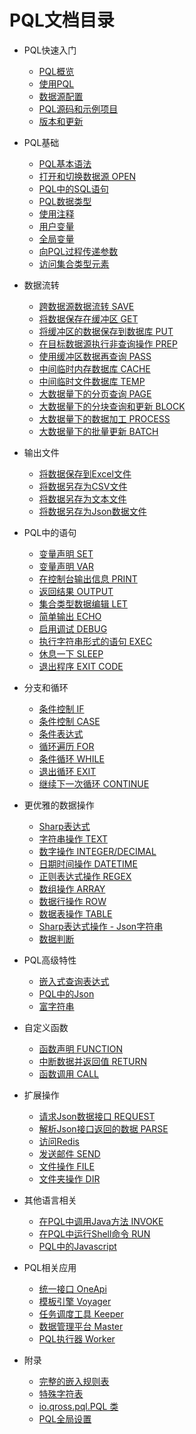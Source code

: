 # PQL文档目录

* PQL快速入门
    + [PQL概览](/pql/overview.md)
    + [使用PQL](/pql/use-pql.md)
    + [数据源配置](/pql/properties.md)
    + [PQL源码和示例项目](/pql/example.md)
    + [版本和更新](/pql/version.md)

* PQL基础
    + [PQL基本语法](/pql/basic.md)
    + [打开和切换数据源 OPEN](/pql/open.md)
    + [PQL中的SQL语句](/pql/sql.md)    
    + [PQL数据类型](/pql/datatype.md)
    + [使用注释](/pql/comment.md)
    + [用户变量](/pql/variable.md)
    + [全局变量](/pql/global.md)
    + [向PQL过程传递参数](/pql/params.md)
    + [访问集合类型元素](/pql/collection.md)

* 数据流转
    + [跨数据源数据流转 SAVE](/pql/save.md)
    + [将数据保存在缓冲区 GET](/pql/get.md)    
    + [将缓冲区的数据保存到数据库 PUT](/pql/put.md)
    + [在目标数据源执行非查询操作 PREP](/pql/prep.md)
    + [使用缓冲区数据再查询 PASS](/pql/pass.md)
    + [中间临时内存数据库 CACHE](/pql/cache.md)
    + [中间临时文件数据库 TEMP](/pql/temp.md)
    + [大数据量下的分页查询 PAGE](/pql/page.md)
    + [大数据量下的分块查询和更新 BLOCK](/pql/block.md)
    + [大数据量下的数据加工 PROCESS](/pql/process.md)
    + [大数据量下的批量更新 BATCH](/pql/batch.md)

* 输出文件
    + [将数据保存到Excel文件](/pql/excel.md)
    + [将数据另存为CSV文件](/pql/csv.md)
    + [将数据另存为文本文件](/pql/txt.md)
    + [将数据另存为Json数据文件](/pql/json-file.md)

* PQL中的语句
    + [变量声明 SET](/pql/set.md)
    + [变量声明 VAR](/pql/var.md)
    + [在控制台输出信息 PRINT](/pql/print.md)
    + [返回结果 OUTPUT](/pql/output.md)
    + [集合类型数据编辑 LET](/pql/let.md)
    + [简单输出 ECHO](/pql/echo.md)
    + [启用调试 DEBUG](/pql/debug.md)
    + [执行字符串形式的语句 EXEC](/pql/exec.md)
    + [休息一下 SLEEP](/pql/sleep.md)
    + [退出程序 EXIT CODE](/pql/exit-code.md)  

* 分支和循环
    + [条件控制 IF](/pql/if.md)
    + [条件控制 CASE](/pql/case.md)
    + [条件表达式](/pql/condition.md)
    + [循环遍历 FOR](/pql/for.md)
    + [条件循环 WHILE](/pql/while.md)
    + [退出循环 EXIT](/pql/exit.md)
    + [继续下一次循环 CONTINUE](/pql/continue.md)

* 更优雅的数据操作
    + [Sharp表达式](/pql/sharp.md)
    + [字符串操作 TEXT](/pql/sharp-text.md)
    + [数字操作 INTEGER/DECIMAL](/pql/sharp-numeric.md)
    + [日期时间操作 DATETIME](/pql/sharp-datetime.md)
    + [正则表达式操作 REGEX](/pql/sharp-regex.md)
    + [数组操作 ARRAY](/pql/sharp-array.md)
    + [数据行操作 ROW](/pql/sharp-row.md)
    + [数据表操作 TABLE](/pql/sharp-table.md)
    + [Sharp表达式操作 - Json字符串](/pql/sharp-json.md)
    + [数据判断](/pql/sharp-if.md)    

* PQL高级特性
    + [嵌入式查询表达式](/pql/query.md)
    + [PQL中的Json](/pql/json.md)
    + [富字符串](/pql/rich.md)

* 自定义函数
    + [函数声明 FUNCTION](/pql/function.md)
    + [中断数据并返回值 RETURN](/pql/return.md)
    + [函数调用 CALL](/pql/call.md)    

* 扩展操作
    + [请求Json数据接口 REQUEST](/pql/request.md)
    + [解析Json接口返回的数据 PARSE](/pql/parse.md)
    + [访问Redis](/pql/redis.md)
    + [发送邮件 SEND](/pql/send.md)
    + [文件操作 FILE](/pql/file.md)
    + [文件夹操作 DIR](/pql/dir.md)

* 其他语言相关
    + [在PQL中调用Java方法 INVOKE](/pql/invoke.md)
    + [在PQL中运行Shell命令 RUN](/pql/run.md)
    + [PQL中的Javascript](/pql/javascript.md)    
    
* PQL相关应用
    + [统一接口 OneApi](/oneapi/overview.md)
    + [模板引擎 Voyager](/voyager/overview.md)
    + [任务调度工具 Keeper](/keeper/overview.md)
    + [数据管理平台 Master](/master/overview.md)
    + [PQL执行器 Worker](/worker/overview.md)

* 附录
    + [完整的嵌入规则表](/pql/place.md)
    + [特殊字符表](/pql/characters.md)
    + [io.qross.pql.PQL 类](/pql/class.md)
    + [PQL全局设置](/pql/setup.md)